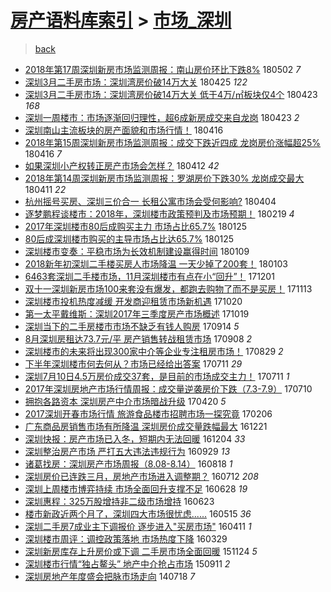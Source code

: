 [房产语料库索引](../../README.md)  > [市场_深圳](市场_深圳.md)
====
> [back](../README.md)

- [2018年第17周深圳新房市场监测周报：南山房价环比下跌8%](http://jkwz.applinzi.com/ittc/7098489175529751558.html#2018%E5%B9%B4%E7%AC%AC17%E5%91%A8%E6%B7%B1%E5%9C%B3%E6%96%B0%E6%88%BF%E5%B8%82%E5%9C%BA%E7%9B%91%E6%B5%8B%E5%91%A8%E6%8A%A5%EF%BC%9A%E5%8D%97%E5%B1%B1%E6%88%BF%E4%BB%B7%E7%8E%AF%E6%AF%94%E4%B8%8B%E8%B7%8C8%25) 180502 *7* 
- [深圳3月二手房市场：深圳湾房价破14万大关](http://jkwz.applinzi.com/ittc/7095886713836798982.html#%E6%B7%B1%E5%9C%B33%E6%9C%88%E4%BA%8C%E6%89%8B%E6%88%BF%E5%B8%82%E5%9C%BA%EF%BC%9A%E6%B7%B1%E5%9C%B3%E6%B9%BE%E6%88%BF%E4%BB%B7%E7%A0%B414%E4%B8%87%E5%A4%A7%E5%85%B3) 180425 *122* 
- [深圳3月二手房市场：深圳湾房价破14万大关 低于4万/㎡板块仅4个](http://jkwz.applinzi.com/ittc/7095238578189894672.html#%E6%B7%B1%E5%9C%B33%E6%9C%88%E4%BA%8C%E6%89%8B%E6%88%BF%E5%B8%82%E5%9C%BA%EF%BC%9A%E6%B7%B1%E5%9C%B3%E6%B9%BE%E6%88%BF%E4%BB%B7%E7%A0%B414%E4%B8%87%E5%A4%A7%E5%85%B3+%E4%BD%8E%E4%BA%8E4%E4%B8%87%2F%E3%8E%A1%E6%9D%BF%E5%9D%97%E4%BB%854%E4%B8%AA) 180423 *168* 
- [深圳一周楼市：市场逐渐回归理性，超6成新房成交来自龙岗](http://jkwz.applinzi.com/ittc/7095230072741168135.html#%E6%B7%B1%E5%9C%B3%E4%B8%80%E5%91%A8%E6%A5%BC%E5%B8%82%EF%BC%9A%E5%B8%82%E5%9C%BA%E9%80%90%E6%B8%90%E5%9B%9E%E5%BD%92%E7%90%86%E6%80%A7%EF%BC%8C%E8%B6%856%E6%88%90%E6%96%B0%E6%88%BF%E6%88%90%E4%BA%A4%E6%9D%A5%E8%87%AA%E9%BE%99%E5%B2%97) 180423 *2* 
- [深圳南山主流板块的房产面貌和市场行情！](http://jkwz.applinzi.com/ittc/7092620910144259078.html#%E6%B7%B1%E5%9C%B3%E5%8D%97%E5%B1%B1%E4%B8%BB%E6%B5%81%E6%9D%BF%E5%9D%97%E7%9A%84%E6%88%BF%E4%BA%A7%E9%9D%A2%E8%B2%8C%E5%92%8C%E5%B8%82%E5%9C%BA%E8%A1%8C%E6%83%85%EF%BC%81) 180416  
- [2018年第15周深圳新房市场监测周报：成交下跌近四成 龙岗房价涨幅超25%](http://jkwz.applinzi.com/ittc/7092595377675174922.html#2018%E5%B9%B4%E7%AC%AC15%E5%91%A8%E6%B7%B1%E5%9C%B3%E6%96%B0%E6%88%BF%E5%B8%82%E5%9C%BA%E7%9B%91%E6%B5%8B%E5%91%A8%E6%8A%A5%EF%BC%9A%E6%88%90%E4%BA%A4%E4%B8%8B%E8%B7%8C%E8%BF%91%E5%9B%9B%E6%88%90+%E9%BE%99%E5%B2%97%E6%88%BF%E4%BB%B7%E6%B6%A8%E5%B9%85%E8%B6%8525%25) 180416 *7* 
- [如果深圳小产权转正房产市场会怎样？](http://jkwz.applinzi.com/ittc/7091147036458222608.html#%E5%A6%82%E6%9E%9C%E6%B7%B1%E5%9C%B3%E5%B0%8F%E4%BA%A7%E6%9D%83%E8%BD%AC%E6%AD%A3%E6%88%BF%E4%BA%A7%E5%B8%82%E5%9C%BA%E4%BC%9A%E6%80%8E%E6%A0%B7%EF%BC%9F) 180412 *42* 
- [2018年第14周深圳新房市场监测周报：罗湖房价下跌30% 龙岗成交最大](http://jkwz.applinzi.com/ittc/7090773542016910343.html#2018%E5%B9%B4%E7%AC%AC14%E5%91%A8%E6%B7%B1%E5%9C%B3%E6%96%B0%E6%88%BF%E5%B8%82%E5%9C%BA%E7%9B%91%E6%B5%8B%E5%91%A8%E6%8A%A5%EF%BC%9A%E7%BD%97%E6%B9%96%E6%88%BF%E4%BB%B7%E4%B8%8B%E8%B7%8C30%25+%E9%BE%99%E5%B2%97%E6%88%90%E4%BA%A4%E6%9C%80%E5%A4%A7) 180411 *22* 
- [杭州摇号买房、深圳三价合一 长租公寓市场会受何影响?](http://jkwz.applinzi.com/ittc/7088069744219653126.html#%E6%9D%AD%E5%B7%9E%E6%91%87%E5%8F%B7%E4%B9%B0%E6%88%BF%E3%80%81%E6%B7%B1%E5%9C%B3%E4%B8%89%E4%BB%B7%E5%90%88%E4%B8%80+%E9%95%BF%E7%A7%9F%E5%85%AC%E5%AF%93%E5%B8%82%E5%9C%BA%E4%BC%9A%E5%8F%97%E4%BD%95%E5%BD%B1%E5%93%8D%3F) 180404  
- [逐梦鹏程谈楼市：2018年，深圳楼市政策预判及市场预期！](http://jkwz.applinzi.com/ittc/7071473352709768208.html#%E9%80%90%E6%A2%A6%E9%B9%8F%E7%A8%8B%E8%B0%88%E6%A5%BC%E5%B8%82%EF%BC%9A2018%E5%B9%B4%EF%BC%8C%E6%B7%B1%E5%9C%B3%E6%A5%BC%E5%B8%82%E6%94%BF%E7%AD%96%E9%A2%84%E5%88%A4%E5%8F%8A%E5%B8%82%E5%9C%BA%E9%A2%84%E6%9C%9F%EF%BC%81) 180219 *4* 
- [2017年深圳楼市80后成购买主力 市场占比65.7%](http://jkwz.applinzi.com/ittc/7062534449810375691.html#2017%E5%B9%B4%E6%B7%B1%E5%9C%B3%E6%A5%BC%E5%B8%8280%E5%90%8E%E6%88%90%E8%B4%AD%E4%B9%B0%E4%B8%BB%E5%8A%9B+%E5%B8%82%E5%9C%BA%E5%8D%A0%E6%AF%9465.7%25) 180125  
- [80后成深圳楼市购买的主导市场占比达65.7%](http://jkwz.applinzi.com/ittc/7062443727790801937.html#80%E5%90%8E%E6%88%90%E6%B7%B1%E5%9C%B3%E6%A5%BC%E5%B8%82%E8%B4%AD%E4%B9%B0%E7%9A%84%E4%B8%BB%E5%AF%BC%E5%B8%82%E5%9C%BA%E5%8D%A0%E6%AF%94%E8%BE%BE65.7%25) 180125  
- [深圳楼市变奏：平稳市场为长效机制建设赢得时间](http://jkwz.applinzi.com/ittc/7056473178186974225.html#%E6%B7%B1%E5%9C%B3%E6%A5%BC%E5%B8%82%E5%8F%98%E5%A5%8F%EF%BC%9A%E5%B9%B3%E7%A8%B3%E5%B8%82%E5%9C%BA%E4%B8%BA%E9%95%BF%E6%95%88%E6%9C%BA%E5%88%B6%E5%BB%BA%E8%AE%BE%E8%B5%A2%E5%BE%97%E6%97%B6%E9%97%B4) 180109  
- [2018新年初深圳二手楼买房人市场降温 一天少掉了200套！](http://jkwz.applinzi.com/ittc/7054391586887042055.html#2018%E6%96%B0%E5%B9%B4%E5%88%9D%E6%B7%B1%E5%9C%B3%E4%BA%8C%E6%89%8B%E6%A5%BC%E4%B9%B0%E6%88%BF%E4%BA%BA%E5%B8%82%E5%9C%BA%E9%99%8D%E6%B8%A9+%E4%B8%80%E5%A4%A9%E5%B0%91%E6%8E%89%E4%BA%86200%E5%A5%97%EF%BC%81) 180103  
- [6463套深圳二手楼市场，11月深圳楼市有点在小“回升”！](http://jkwz.applinzi.com/ittc/7042041275040138256.html#6463%E5%A5%97%E6%B7%B1%E5%9C%B3%E4%BA%8C%E6%89%8B%E6%A5%BC%E5%B8%82%E5%9C%BA%EF%BC%8C11%E6%9C%88%E6%B7%B1%E5%9C%B3%E6%A5%BC%E5%B8%82%E6%9C%89%E7%82%B9%E5%9C%A8%E5%B0%8F%E2%80%9C%E5%9B%9E%E5%8D%87%E2%80%9D%EF%BC%81) 171201  
- [双十一深圳新房市场100来套没有爆发，都跑去购物了而不是买房！](http://jkwz.applinzi.com/ittc/7035397873880007697.html#%E5%8F%8C%E5%8D%81%E4%B8%80%E6%B7%B1%E5%9C%B3%E6%96%B0%E6%88%BF%E5%B8%82%E5%9C%BA100%E6%9D%A5%E5%A5%97%E6%B2%A1%E6%9C%89%E7%88%86%E5%8F%91%EF%BC%8C%E9%83%BD%E8%B7%91%E5%8E%BB%E8%B4%AD%E7%89%A9%E4%BA%86%E8%80%8C%E4%B8%8D%E6%98%AF%E4%B9%B0%E6%88%BF%EF%BC%81) 171113  
- [深圳楼市投机热度减缓 开发商迎租赁市场新机遇](http://jkwz.applinzi.com/ittc/7026501345752908816.html#%E6%B7%B1%E5%9C%B3%E6%A5%BC%E5%B8%82%E6%8A%95%E6%9C%BA%E7%83%AD%E5%BA%A6%E5%87%8F%E7%BC%93+%E5%BC%80%E5%8F%91%E5%95%86%E8%BF%8E%E7%A7%9F%E8%B5%81%E5%B8%82%E5%9C%BA%E6%96%B0%E6%9C%BA%E9%81%87) 171020  
- [第一太平戴维斯：深圳2017年三季度房产市场概述](http://jkwz.applinzi.com/ittc/7026252524070372369.html#%E7%AC%AC%E4%B8%80%E5%A4%AA%E5%B9%B3%E6%88%B4%E7%BB%B4%E6%96%AF%EF%BC%9A%E6%B7%B1%E5%9C%B32017%E5%B9%B4%E4%B8%89%E5%AD%A3%E5%BA%A6%E6%88%BF%E4%BA%A7%E5%B8%82%E5%9C%BA%E6%A6%82%E8%BF%B0) 171019  
- [深圳当下的二手房楼市市场不缺乏有钱人购房](http://jkwz.applinzi.com/ittc/7013084203145757713.html#%E6%B7%B1%E5%9C%B3%E5%BD%93%E4%B8%8B%E7%9A%84%E4%BA%8C%E6%89%8B%E6%88%BF%E6%A5%BC%E5%B8%82%E5%B8%82%E5%9C%BA%E4%B8%8D%E7%BC%BA%E4%B9%8F%E6%9C%89%E9%92%B1%E4%BA%BA%E8%B4%AD%E6%88%BF) 170914 *5* 
- [8月深圳房租达73.7元/平 房产销售转战租赁市场](http://jkwz.applinzi.com/ittc/7010874620616639504.html#8%E6%9C%88%E6%B7%B1%E5%9C%B3%E6%88%BF%E7%A7%9F%E8%BE%BE73.7%E5%85%83%2F%E5%B9%B3+%E6%88%BF%E4%BA%A7%E9%94%80%E5%94%AE%E8%BD%AC%E6%88%98%E7%A7%9F%E8%B5%81%E5%B8%82%E5%9C%BA) 170908 *2* 
- [深圳楼市的未来将出现300家中介等企业专注租房市场！](http://jkwz.applinzi.com/ittc/7007159296226493456.html#%E6%B7%B1%E5%9C%B3%E6%A5%BC%E5%B8%82%E7%9A%84%E6%9C%AA%E6%9D%A5%E5%B0%86%E5%87%BA%E7%8E%B0300%E5%AE%B6%E4%B8%AD%E4%BB%8B%E7%AD%89%E4%BC%81%E4%B8%9A%E4%B8%93%E6%B3%A8%E7%A7%9F%E6%88%BF%E5%B8%82%E5%9C%BA%EF%BC%81) 170829 *2* 
- [下半年深圳楼市何去何从？市场已经给出答案](http://jkwz.applinzi.com/ittc/6989143666365826065.html#%E4%B8%8B%E5%8D%8A%E5%B9%B4%E6%B7%B1%E5%9C%B3%E6%A5%BC%E5%B8%82%E4%BD%95%E5%8E%BB%E4%BD%95%E4%BB%8E%EF%BC%9F%E5%B8%82%E5%9C%BA%E5%B7%B2%E7%BB%8F%E7%BB%99%E5%87%BA%E7%AD%94%E6%A1%88) 170711 *29* 
- [深圳7月10日4.5万房价成交37套，是目前的市场成交主力！](http://jkwz.applinzi.com/ittc/6988953349301732369.html#%E6%B7%B1%E5%9C%B37%E6%9C%8810%E6%97%A54.5%E4%B8%87%E6%88%BF%E4%BB%B7%E6%88%90%E4%BA%A437%E5%A5%97%EF%BC%8C%E6%98%AF%E7%9B%AE%E5%89%8D%E7%9A%84%E5%B8%82%E5%9C%BA%E6%88%90%E4%BA%A4%E4%B8%BB%E5%8A%9B%EF%BC%81) 170711 *1* 
- [2017年深圳房地产市场行情周报：成交量逆袭房价下跌（7.3-7.9）](http://jkwz.applinzi.com/ittc/6988731161306989573.html#2017%E5%B9%B4%E6%B7%B1%E5%9C%B3%E6%88%BF%E5%9C%B0%E4%BA%A7%E5%B8%82%E5%9C%BA%E8%A1%8C%E6%83%85%E5%91%A8%E6%8A%A5%EF%BC%9A%E6%88%90%E4%BA%A4%E9%87%8F%E9%80%86%E8%A2%AD%E6%88%BF%E4%BB%B7%E4%B8%8B%E8%B7%8C%EF%BC%887.3-7.9%EF%BC%89) 170710  
- [拥抱各路资本 深圳房产中介市场暗战升级](http://jkwz.applinzi.com/ittc/6958699560825259012.html#%E6%8B%A5%E6%8A%B1%E5%90%84%E8%B7%AF%E8%B5%84%E6%9C%AC+%E6%B7%B1%E5%9C%B3%E6%88%BF%E4%BA%A7%E4%B8%AD%E4%BB%8B%E5%B8%82%E5%9C%BA%E6%9A%97%E6%88%98%E5%8D%87%E7%BA%A7) 170420 *5* 
- [2017深圳开春市场行情 旅游食品楼市招聘市场一探究竟](http://jkwz.applinzi.com/ittc/6931450608354853893.html#2017%E6%B7%B1%E5%9C%B3%E5%BC%80%E6%98%A5%E5%B8%82%E5%9C%BA%E8%A1%8C%E6%83%85+%E6%97%85%E6%B8%B8%E9%A3%9F%E5%93%81%E6%A5%BC%E5%B8%82%E6%8B%9B%E8%81%98%E5%B8%82%E5%9C%BA%E4%B8%80%E6%8E%A2%E7%A9%B6%E7%AB%9F) 170206  
- [广东商品房销售市场有所降温 深圳房价成交量跌幅最大](http://jkwz.applinzi.com/ittc/6913979053609845764.html#%E5%B9%BF%E4%B8%9C%E5%95%86%E5%93%81%E6%88%BF%E9%94%80%E5%94%AE%E5%B8%82%E5%9C%BA%E6%9C%89%E6%89%80%E9%99%8D%E6%B8%A9+%E6%B7%B1%E5%9C%B3%E6%88%BF%E4%BB%B7%E6%88%90%E4%BA%A4%E9%87%8F%E8%B7%8C%E5%B9%85%E6%9C%80%E5%A4%A7) 161221  
- [深圳快报：房产市场已入冬，短期内无法回暖](http://jkwz.applinzi.com/ittc/6907843954417861636.html#%E6%B7%B1%E5%9C%B3%E5%BF%AB%E6%8A%A5%EF%BC%9A%E6%88%BF%E4%BA%A7%E5%B8%82%E5%9C%BA%E5%B7%B2%E5%85%A5%E5%86%AC%EF%BC%8C%E7%9F%AD%E6%9C%9F%E5%86%85%E6%97%A0%E6%B3%95%E5%9B%9E%E6%9A%96) 161204 *33* 
- [深圳整治房产市场 严打五大违法违规行为](http://jkwz.applinzi.com/ittc/6883262866299307012.html#%E6%B7%B1%E5%9C%B3%E6%95%B4%E6%B2%BB%E6%88%BF%E4%BA%A7%E5%B8%82%E5%9C%BA+%E4%B8%A5%E6%89%93%E4%BA%94%E5%A4%A7%E8%BF%9D%E6%B3%95%E8%BF%9D%E8%A7%84%E8%A1%8C%E4%B8%BA) 160929 *13* 
- [诸葛找房：深圳房产市场周报（8.08-8.14）](http://jkwz.applinzi.com/ittc/6867784369862870021.html#%E8%AF%B8%E8%91%9B%E6%89%BE%E6%88%BF%EF%BC%9A%E6%B7%B1%E5%9C%B3%E6%88%BF%E4%BA%A7%E5%B8%82%E5%9C%BA%E5%91%A8%E6%8A%A5%EF%BC%888.08-8.14%EF%BC%89) 160818 *1* 
- [深圳房价已连跌三月，房地产市场进入调整期？](http://jkwz.applinzi.com/ittc/6853990556656731140.html#%E6%B7%B1%E5%9C%B3%E6%88%BF%E4%BB%B7%E5%B7%B2%E8%BF%9E%E8%B7%8C%E4%B8%89%E6%9C%88%EF%BC%8C%E6%88%BF%E5%9C%B0%E4%BA%A7%E5%B8%82%E5%9C%BA%E8%BF%9B%E5%85%A5%E8%B0%83%E6%95%B4%E6%9C%9F%EF%BC%9F) 160712 *208* 
- [深圳上周楼市博弈持续 市场全面回升支撑不足](http://jkwz.applinzi.com/ittc/6848771266949153797.html#%E6%B7%B1%E5%9C%B3%E4%B8%8A%E5%91%A8%E6%A5%BC%E5%B8%82%E5%8D%9A%E5%BC%88%E6%8C%81%E7%BB%AD+%E5%B8%82%E5%9C%BA%E5%85%A8%E9%9D%A2%E5%9B%9E%E5%8D%87%E6%94%AF%E6%92%91%E4%B8%8D%E8%B6%B3) 160628 *19* 
- [深圳惠程：325万股增持非二级市场增持](http://jkwz.applinzi.com/ittc/6846918316664554500.html#%E6%B7%B1%E5%9C%B3%E6%83%A0%E7%A8%8B%EF%BC%9A325%E4%B8%87%E8%82%A1%E5%A2%9E%E6%8C%81%E9%9D%9E%E4%BA%8C%E7%BA%A7%E5%B8%82%E5%9C%BA%E5%A2%9E%E6%8C%81) 160623  
- [楼市新政近两个月了，深圳四大市场很忧虑......](http://jkwz.applinzi.com/ittc/6832551621762221061.html#%E6%A5%BC%E5%B8%82%E6%96%B0%E6%94%BF%E8%BF%91%E4%B8%A4%E4%B8%AA%E6%9C%88%E4%BA%86%EF%BC%8C%E6%B7%B1%E5%9C%B3%E5%9B%9B%E5%A4%A7%E5%B8%82%E5%9C%BA%E5%BE%88%E5%BF%A7%E8%99%91......) 160515 *36* 
- [深圳二手房7成业主下调报价 逐步进入&quot;买房市场&quot;](http://jkwz.applinzi.com/ittc/6819954191145370628.html#%E6%B7%B1%E5%9C%B3%E4%BA%8C%E6%89%8B%E6%88%BF7%E6%88%90%E4%B8%9A%E4%B8%BB%E4%B8%8B%E8%B0%83%E6%8A%A5%E4%BB%B7+%E9%80%90%E6%AD%A5%E8%BF%9B%E5%85%A5%26quot%3B%E4%B9%B0%E6%88%BF%E5%B8%82%E5%9C%BA%26quot%3B) 160411 *1* 
- [深圳楼市周评：调控政策落地 市场热度下降](http://jkwz.applinzi.com/ittc/6815027195114161156.html#%E6%B7%B1%E5%9C%B3%E6%A5%BC%E5%B8%82%E5%91%A8%E8%AF%84%EF%BC%9A%E8%B0%83%E6%8E%A7%E6%94%BF%E7%AD%96%E8%90%BD%E5%9C%B0+%E5%B8%82%E5%9C%BA%E7%83%AD%E5%BA%A6%E4%B8%8B%E9%99%8D) 160329  
- [深圳新房库存上升房价或下调 二手房市场全面回暖](http://jkwz.applinzi.com/ittc/6768196624576939012.html#%E6%B7%B1%E5%9C%B3%E6%96%B0%E6%88%BF%E5%BA%93%E5%AD%98%E4%B8%8A%E5%8D%87%E6%88%BF%E4%BB%B7%E6%88%96%E4%B8%8B%E8%B0%83+%E4%BA%8C%E6%89%8B%E6%88%BF%E5%B8%82%E5%9C%BA%E5%85%A8%E9%9D%A2%E5%9B%9E%E6%9A%96) 151124 *5* 
- [深圳楼市行情“独占鳌头” 地产中介抢占市场](http://jkwz.applinzi.com/ittc/6740850488901747717.html#%E6%B7%B1%E5%9C%B3%E6%A5%BC%E5%B8%82%E8%A1%8C%E6%83%85%E2%80%9C%E7%8B%AC%E5%8D%A0%E9%B3%8C%E5%A4%B4%E2%80%9D+%E5%9C%B0%E4%BA%A7%E4%B8%AD%E4%BB%8B%E6%8A%A2%E5%8D%A0%E5%B8%82%E5%9C%BA) 150911 *2* 
- [深圳房地产年度盛会把脉市场走向](http://jkwz.applinzi.com/ittc/547650611370223565.html#%E6%B7%B1%E5%9C%B3%E6%88%BF%E5%9C%B0%E4%BA%A7%E5%B9%B4%E5%BA%A6%E7%9B%9B%E4%BC%9A%E6%8A%8A%E8%84%89%E5%B8%82%E5%9C%BA%E8%B5%B0%E5%90%91) 140718 *7* 
